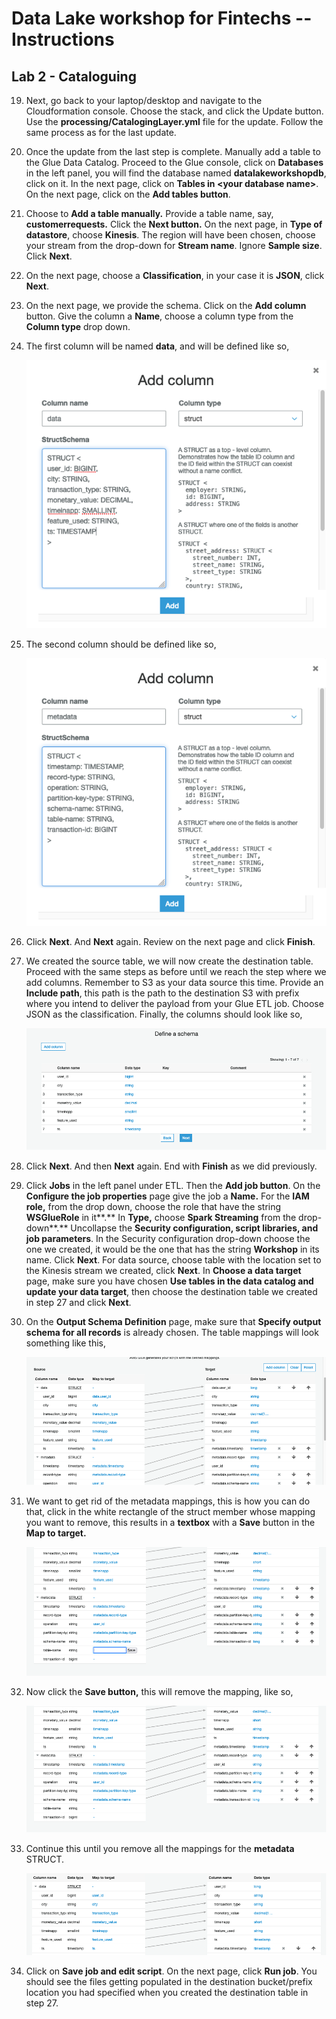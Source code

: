 Data Lake workshop for Fintechs -- Instructions
===============================================

Lab 2 - Cataloguing
-------------------

19. Next, go back to your laptop/desktop and navigate to the
    Cloudformation console. Choose the stack, and click the Update
    button. Use the **processing/CatalogingLayer.yml** file for the
    update. Follow the same process as for the last update.

20. Once the update from the last step is complete. Manually add a table
    to the Glue Data Catalog. Proceed to the Glue console, click on
    **Databases** in the left panel, you will find the database named
    **datalakeworkshopdb**, click on it. In the next page, click on
    **Tables in \<your database name\>**. On the next page, click on the
    **Add tables button**.

21. Choose to **Add a table manually.** Provide a table name, say,
    **customerrequests.** Click the **Next button.** On the next page,
    in **Type of datastore**, choose **Kinesis**. The region will have
    been chosen, choose your stream from the drop-down for **Stream
    name**. Ignore **Sample size**. Click **Next**.

22. On the next page, choose a **Classification**, in your case it is
    **JSON**, click **Next**.

23. On the next page, we provide the schema. Click on the **Add column**
    button. Give the column a **Name**, choose a column type from the
    **Column type** drop down.

24. The first column will be named **data**, and will be defined like
    so,

    ![](./Data_Struct.png)

25. The second column should be defined like so,

    ![](./Metadata_Struct.png)

26. Click **Next**. And **Next** again. Review on the next page and
    click **Finish**.

27. We created the source table, we will now create the destination
    table. Proceed with the same steps as before until we reach the step
    where we add columns. Remember to S3 as your data source this time.
    Provide an **Include path**, this path is the path to the
    destination S3 with prefix where you intend to deliver the payload
    from your Glue ETL job. Choose JSON as the classification. Finally,
    the columns should look like so,

    ![](./Table_Mappings_0.png)

28. Click **Next**. And then **Next** again. End with **Finish** as we
    did previously.

29. Click **Jobs** in the left panel under ETL. Then the **Add job
    button**. On the **Configure the job properties** page give the job
    a **Name.** For the **IAM role,** from the drop down, choose the
    role that have the string **WSGlueRole** in it**.** In **Type,**
    choose **Spark Streaming** from the drop-down**.** Uncollapse the
    **Security configuration, script libraries, and job parameters**. In
    the Security configuration drop-down choose the one we created, it
    would be the one that has the string **Workshop** in its name. Click
    **Next**. For data source, choose table with the location set to the
    Kinesis stream we created, click **Next**. In **Choose a data
    target** page, make sure you have chosen **Use tables in the data
    catalog and update your data target**, then choose the destination
    table we created in step 27 and click **Next**.

30. On the **Output Schema Definition** page, make sure that **Specify
    output schema for all records** is already chosen. The table
    mappings will look something like this,

    ![](./Table_Mappings_1.png)

31. We want to get rid of the metadata mappings, this is how you can do
    that, click in the white rectangle of the struct member whose
    mapping you want to remove, this results in a **textbox** with a
    **Save** button in the **Map to target.**

    ![](./Table_Mappings_2.png)

32. Now click the **Save button,** this will remove the mapping, like
    so,

    ![](./Table_Mappings_3.png)

33. Continue this until you remove all the mappings for the **metadata**
    STRUCT.

    ![](./Table_Mappings_5.png)

34. Click on **Save job and edit script**. On the next page, click **Run
    job**. You should see the files getting populated in the destination
    bucket/prefix location you had specified when you created the
    destination table in step 27.
